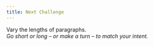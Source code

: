 ```yaml
---
title: Next Challenge
---
```


Vary the lengths of paragraphs.  
_Go short or long &ndash; or make a turn &ndash; to match your intent._
